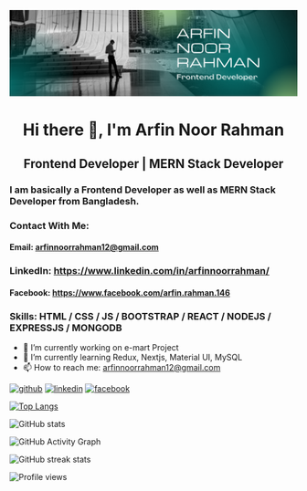 ![Frontend Developer | MERN stack Developer](https://github.com/arfin-web/arfin-web/blob/main/Arfin%20noor%20rahman.png)

<h1 align="center">Hi there 👋, I'm Arfin Noor Rahman</h1>
<h2 align="center">Frontend Developer | MERN Stack Developer</h2>

### I am basically a Frontend Developer as well as MERN Stack Developer from Bangladesh.
### Contact With Me:
#### Email: arfinnoorrahman12@gmail.com
### LinkedIn: https://www.linkedin.com/in/arfinnoorrahman/
#### Facebook: https://www.facebook.com/arfin.rahman.146

### Skills: HTML / CSS / JS / BOOTSTRAP / REACT / NODEJS / EXPRESSJS / MONGODB

- 🔭 I’m currently working on e-mart Project 
- 🌱 I’m currently learning Redux, Nextjs, Material UI, MySQL 
- 📫 How to reach me: arfinnoorrahman12@gmail.com 


[<img src='https://cdn.jsdelivr.net/npm/simple-icons@3.0.1/icons/github.svg' alt='github' height='40'>](https://github.com/arfin-web)  [<img src='https://cdn.jsdelivr.net/npm/simple-icons@3.0.1/icons/linkedin.svg' alt='linkedin' height='40'>](https://www.linkedin.com/in/arfinnoorrahman/)  [<img src='https://cdn.jsdelivr.net/npm/simple-icons@3.0.1/icons/facebook.svg' alt='facebook' height='40'>](https://www.facebook.com/arfin.rahman.146)  

[![Top Langs](https://github-readme-stats.vercel.app/api/top-langs/?username=arfin-web)](https://github.com/anuraghazra/github-readme-stats)

![GitHub stats](https://github-readme-stats.vercel.app/api?username=arfin-web&show_icons=true)  

![GitHub Activity Graph](https://activity-graph.herokuapp.com/graph?username=arfin-web)  

![GitHub streak stats](https://github-readme-streak-stats.herokuapp.com/?user=arfin-web)  

![Profile views](https://gpvc.arturio.dev/arfin-web)  
